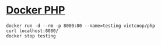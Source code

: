 [Docker PHP](https://github.com/vietcoop/docker-php)
====

    docker run -d --rm -p 8080:80 --name=testing vietcoop/php
    curl localhost:8080/
    docker stop testing
